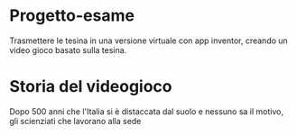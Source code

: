# Progetto-esame
Trasmettere le tesina in una versione virtuale con app inventor, creando un video gioco basato sulla tesina.

# Storia del videogioco
Dopo 500 anni che l'Italia si è distaccata dal suolo e nessuno sa il motivo, gli scienziati che lavorano alla sede  
